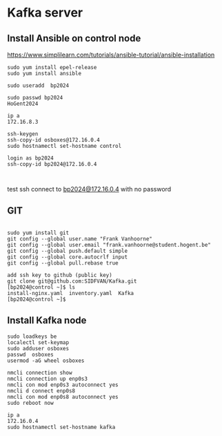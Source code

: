 # Kafka server

## Install Ansible on control node

<https://www.simplilearn.com/tutorials/ansible-tutorial/ansible-installation>

```console
sudo yum install epel-release
sudo yum install ansible

sudo useradd  bp2024

sudo passwd bp2024 
HoGent2024

ip a 
172.16.8.3

ssh-keygen
ssh-copy-id osboxes@172.16.0.4
sudo hostnamectl set-hostname control

login as bp2024
ssh-copy-id bp2024@172.16.0.4



```
test ssh connect to bp2024@172.16.0.4 with no password

## GIT

```console

sudo yum install git
git config --global user.name "Frank Vanhoorne"
git config --global user.email "frank.vanhoorne@student.hogent.be"
git config --global push.default simple
git config --global core.autocrlf input
git config --global pull.rebase true

add ssh key to github (public key)
git clone git@github.com:SIDFVAN/Kafka.git
[bp2024@control ~]$ ls
install-nginx.yaml  inventory.yaml  Kafka
[bp2024@control ~]$

```



## Install Kafka node

```console
sudo loadkeys be
localectl set-keymap
sudo adduser osboxes
passwd  osboxes
usermod -aG wheel osboxes

nmcli connection show
nmcli connection up enp0s3
nmcli con mod enp0s3 autoconnect yes 
nmcli d connect enp0s8
nmcli con mod enp0s8 autoconnect yes 
sudo reboot now

ip a 
172.16.0.4
sudo hostnamectl set-hostname kafka
```

